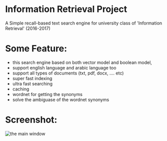 # Information Retrieval Project

A Simple recall-based text search engine for university class of 'Information Retrieval' (2016-2017)

# Some Feature:

  - this search engine based on both vector model and boolean model,
  - support english language and arabic language too
  - support all types of documents (txt, pdf, docx, .... etc)
  - super fast indexing
  - ultra fast searching
  - caching
  - wordnet for getting the synonyms
  - solve the ambiguase of the wordnet synonyms



# Screenshot:

![the main window](https://raw.githubusercontent.com/bhlshrf/IR/master/mainWindow.jpg)
